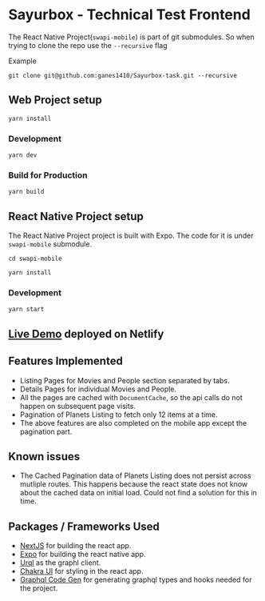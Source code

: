 # Sayurbox - Technical Test Frontend
The React Native Project(`swapi-mobile`) is part of git submodules. So when trying to clone the repo use the `--recursive` flag

Example
```
git clone git@github.com:ganes1410/Sayurbox-task.git --recursive
```
## Web Project setup

```
yarn install
```

### Development

```
yarn dev
```

### Build for Production

```
yarn build
```

## React Native Project setup

The React Native Project project is built with Expo. The code for it is under `swapi-mobile` submodule.

```
cd swapi-mobile

yarn install
```

### Development

```
yarn start
```

## [Live Demo](https://sayurbox-task.netlify.app/) deployed on Netlify

## Features Implemented

- Listing Pages for Movies and People section separated by tabs.
- Details Pages for individual Movies and People.
- All the pages are cached with `DocumentCache`, so the api calls do not happen on subsequent page visits.
- Pagination of Planets Listing to fetch only 12 items at a time.
- The above features are also completed on the mobile app except the pagination part.

## Known issues

- The Cached Pagination data of Planets Listing does not persist across mutliple routes.
  This happens because the react state does not know about the cached data on initial load.
  Could not find a solution for this in time.

## Packages / Frameworks Used

- [NextJS](https://nextjs.org/) for building the react app.
- [Expo](https://docs.expo.dev/) for building the react native app.
- [Urql](https://formidable.com/open-source/urql/docs/) as the graphl client.
- [Chakra UI](https://chakra-ui.com/) for styling in the react app.
- [Graphql Code Gen](https://www.graphql-code-generator.com/) for generating graphql types and hooks needed for the project.
